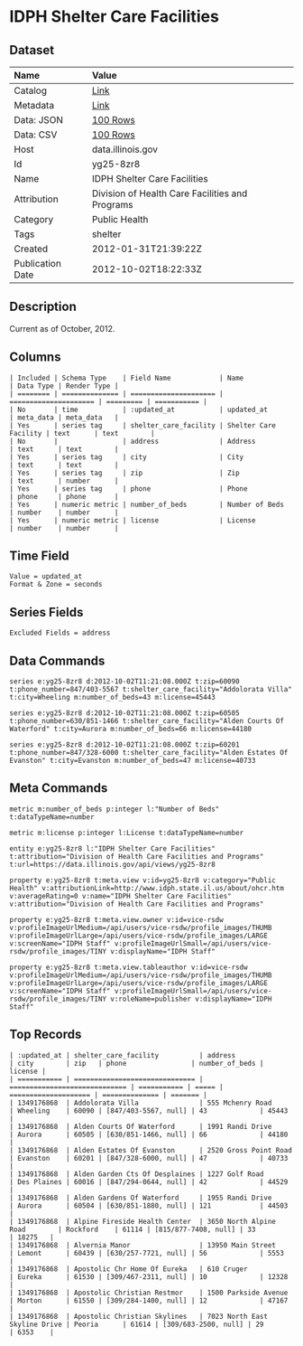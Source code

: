 # IDPH Shelter Care Facilities

## Dataset

| Name | Value |
| :--- | :---- |
| Catalog | [Link](https://catalog.data.gov/dataset/idph-shelter-care-facilities-65305) |
| Metadata | [Link](https://data.illinois.gov/api/views/yg25-8zr8) |
| Data: JSON | [100 Rows](https://data.illinois.gov/api/views/yg25-8zr8/rows.json?max_rows=100) |
| Data: CSV | [100 Rows](https://data.illinois.gov/api/views/yg25-8zr8/rows.csv?max_rows=100) |
| Host | data.illinois.gov |
| Id | yg25-8zr8 |
| Name | IDPH Shelter Care Facilities |
| Attribution | Division of Health Care Facilities and Programs |
| Category | Public Health |
| Tags | shelter |
| Created | 2012-01-31T21:39:22Z |
| Publication Date | 2012-10-02T18:22:33Z |

## Description

Current as of October, 2012.

## Columns

```ls
| Included | Schema Type    | Field Name            | Name                  | Data Type | Render Type |
| ======== | ============== | ===================== | ===================== | ========= | =========== |
| No       | time           | :updated_at           | updated_at            | meta_data | meta_data   |
| Yes      | series tag     | shelter_care_facility | Shelter Care Facility | text      | text        |
| No       |                | address               | Address               | text      | text        |
| Yes      | series tag     | city                  | City                  | text      | text        |
| Yes      | series tag     | zip                   | Zip                   | text      | number      |
| Yes      | series tag     | phone                 | Phone                 | phone     | phone       |
| Yes      | numeric metric | number_of_beds        | Number of Beds        | number    | number      |
| Yes      | numeric metric | license               | License               | number    | number      |
```

## Time Field

```ls
Value = updated_at
Format & Zone = seconds
```

## Series Fields

```ls
Excluded Fields = address
```

## Data Commands

```ls
series e:yg25-8zr8 d:2012-10-02T11:21:08.000Z t:zip=60090 t:phone_number=847/403-5567 t:shelter_care_facility="Addolorata Villa" t:city=Wheeling m:number_of_beds=43 m:license=45443

series e:yg25-8zr8 d:2012-10-02T11:21:08.000Z t:zip=60505 t:phone_number=630/851-1466 t:shelter_care_facility="Alden Courts Of Waterford" t:city=Aurora m:number_of_beds=66 m:license=44180

series e:yg25-8zr8 d:2012-10-02T11:21:08.000Z t:zip=60201 t:phone_number=847/328-6000 t:shelter_care_facility="Alden Estates Of Evanston" t:city=Evanston m:number_of_beds=47 m:license=40733
```

## Meta Commands

```ls
metric m:number_of_beds p:integer l:"Number of Beds" t:dataTypeName=number

metric m:license p:integer l:License t:dataTypeName=number

entity e:yg25-8zr8 l:"IDPH Shelter Care Facilities" t:attribution="Division of Health Care Facilities and Programs" t:url=https://data.illinois.gov/api/views/yg25-8zr8

property e:yg25-8zr8 t:meta.view v:id=yg25-8zr8 v:category="Public Health" v:attributionLink=http://www.idph.state.il.us/about/ohcr.htm v:averageRating=0 v:name="IDPH Shelter Care Facilities" v:attribution="Division of Health Care Facilities and Programs"

property e:yg25-8zr8 t:meta.view.owner v:id=vice-rsdw v:profileImageUrlMedium=/api/users/vice-rsdw/profile_images/THUMB v:profileImageUrlLarge=/api/users/vice-rsdw/profile_images/LARGE v:screenName="IDPH Staff" v:profileImageUrlSmall=/api/users/vice-rsdw/profile_images/TINY v:displayName="IDPH Staff"

property e:yg25-8zr8 t:meta.view.tableauthor v:id=vice-rsdw v:profileImageUrlMedium=/api/users/vice-rsdw/profile_images/THUMB v:profileImageUrlLarge=/api/users/vice-rsdw/profile_images/LARGE v:screenName="IDPH Staff" v:profileImageUrlSmall=/api/users/vice-rsdw/profile_images/TINY v:roleName=publisher v:displayName="IDPH Staff"
```

## Top Records

```ls
| :updated_at | shelter_care_facility          | address                       | city        | zip   | phone                | number_of_beds | license | 
| =========== | ============================== | ============================= | =========== | ===== | ==================== | ============== | ======= | 
| 1349176868  | Addolorata Villa               | 555 Mchenry Road              | Wheeling    | 60090 | [847/403-5567, null] | 43             | 45443   | 
| 1349176868  | Alden Courts Of Waterford      | 1991 Randi Drive              | Aurora      | 60505 | [630/851-1466, null] | 66             | 44180   | 
| 1349176868  | Alden Estates Of Evanston      | 2520 Gross Point Road         | Evanston    | 60201 | [847/328-6000, null] | 47             | 40733   | 
| 1349176868  | Alden Garden Cts Of Desplaines | 1227 Golf Road                | Des Plaines | 60016 | [847/294-0644, null] | 42             | 44529   | 
| 1349176868  | Alden Gardens Of Waterford     | 1955 Randi Drive              | Aurora      | 60504 | [630/851-1880, null] | 121            | 44503   | 
| 1349176868  | Alpine Fireside Health Center  | 3650 North Alpine Road        | Rockford    | 61114 | [815/877-7408, null] | 33             | 18275   | 
| 1349176868  | Alvernia Manor                 | 13950 Main Street             | Lemont      | 60439 | [630/257-7721, null] | 56             | 5553    | 
| 1349176868  | Apostolic Chr Home Of Eureka   | 610 Cruger                    | Eureka      | 61530 | [309/467-2311, null] | 10             | 12328   | 
| 1349176868  | Apostolic Christian Restmor    | 1500 Parkside Avenue          | Morton      | 61550 | [309/284-1400, null] | 12             | 47167   | 
| 1349176868  | Apostolic Christian Skylines   | 7023 North East Skyline Drive | Peoria      | 61614 | [309/683-2500, null] | 29             | 6353    | 
```